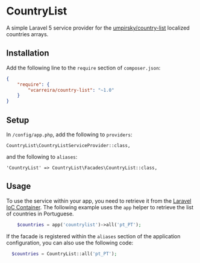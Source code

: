CountryList
==========

A simple Laravel 5 service provider for the [umpirsky/country-list](https://github.com/umpirsky/country-list) localized countries arrays.

## Installation

Add the following line to the `require` section of `composer.json`:

```json
{
    "require": {
        "vcarreira/country-list": "~1.0"
    }
}
```

## Setup

In `/config/app.php`, add the following to `providers`:

  ```
  CountryList\CountryListServiceProvider::class,
  ```

  and the following to `aliases`:

  ```
  'CountryList' => CountryList\Facades\CountryList::class,
  ```

## Usage

To use the service within your app, you need to retrieve it from the [Laravel IoC
Container](http://laravel.com/docs/ioc). The following example uses the `app` helper to retrieve the list of countries in Portuguese.

```php
    $countries = app('countrylist')->all('pt_PT');
```
If the facade is registered within the `aliases` section of the application configuration, you can also use the following code:

```php
  $countries = CountryList::all('pt_PT');
```
